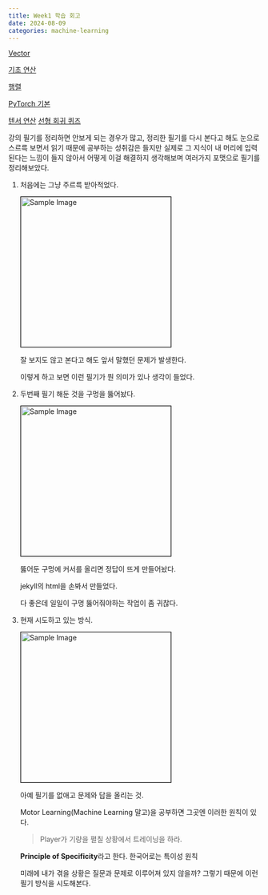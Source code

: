 ```yaml
---
title: Week1 학습 회고
date: 2024-08-09
categories: machine-learning
---
```


[Vector](https://gityeop.github.io/math-for-ml/Vector/)

[기초 연산](https://gityeop.github.io/machine-learning/Basic-Operation-Quiz/)

[행렬](https://gityeop.github.io/math-for-ml/Matrix/)

[PyTorch 기본](https://gityeop.github.io/machine-learning/PyTorch-basic/)

[텐서 연산](https://gityeop.github.io/machine-learning/Tensor-Operations-Comparisons.md/)
[선형 회귀 퀴즈](https://gityeop.github.io/machine-learning/Linear-Regression-Quiz/)

강의 필기를 정리하면 안보게 되는 경우가 많고, 정리한 필기를 다시 본다고 해도 눈으로 스르륵 보면서 읽기 때문에 공부하는 성취감은 들지만 실제로 그 지식이 내 머리에 입력된다는 느낌이 들지 않아서 어떻게 이걸 해결하지 생각해보며 여러가지 포맷으로 필기를 정리해보았다.

1. 처음에는 그냥 주르륵 받아적었다.

   <img src="https://i.imgur.com/xCpx74z.png" alt="Sample Image" style="border: 1px solid black;" width="300">

   잘 보지도 않고 본다고 해도 앞서 말했던 문제가 발생한다.

   이렇게 하고 보면 이런 필기가 뭔 의미가 있나 생각이 들었다.

2. 두번째 필기 해둔 것을 구멍을 뚫어놨다.

   <img src="https://i.imgur.com/T4eBJM2.png" alt="Sample Image" style="border: 1px solid black;" width="300">

   뚫어둔 구멍에 커서를 올리면 정답이 뜨게 만들어놨다.

   jekyll의 html을 손봐서 만들었다.

   다 좋은데 일일이 구멍 뚫어줘야하는 작업이 좀 귀찮다.

3. 현재 시도하고 있는 방식.

   <img src="https://i.imgur.com/5bJiolp.png" alt="Sample Image" style="border: 1px solid black;" width="300">

   아예 필기를 없애고 문제와 답을 올리는 것.

   Motor Learning(Machine Learning 말고)을 공부하면 그곳엔 이러한 원칙이 있다.

   > Player가 기량을 펼칠 상황에서 트레이닝을 하라.

   **Principle of Specificity**라고 한다. 한국어로는 특이성 원칙

   미래에 내가 겪을 상황은 질문과 문제로 이루어져 있지 않을까? 그렇기 때문에 이런 필기 방식을 시도해본다.
